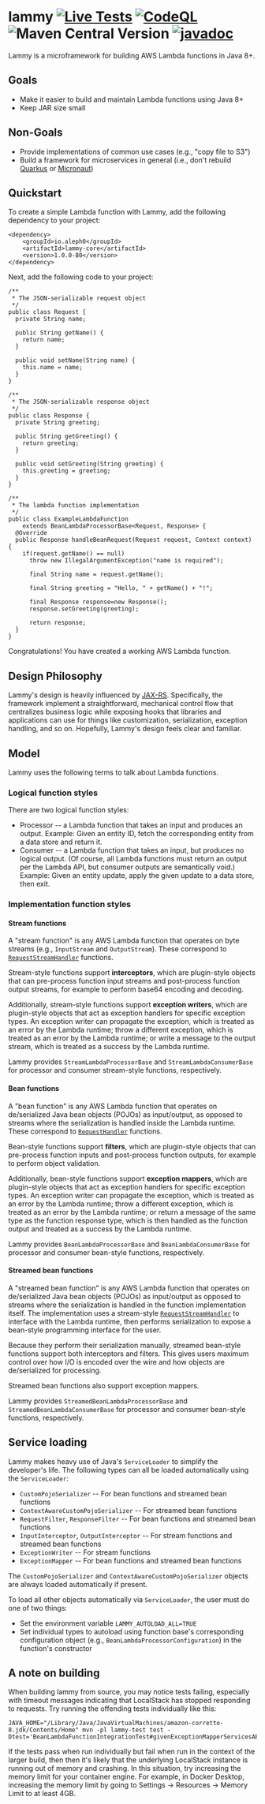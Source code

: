 # lammy [![Live Tests](https://github.com/aleph0io/lammy/actions/workflows/live-tests.yml/badge.svg)](https://github.com/aleph0io/lammy/actions/workflows/live-tests.yml) [![CodeQL](https://github.com/aleph0io/lammy/actions/workflows/github-code-scanning/codeql/badge.svg)](https://github.com/aleph0io/lammy/actions/workflows/github-code-scanning/codeql) ![Maven Central Version](https://img.shields.io/maven-central/v/io.aleph0/lammy-core) [![javadoc](https://javadoc.io/badge2/io.aleph0/lammy-core/javadoc.svg)](https://javadoc.io/doc/io.aleph0/lammy-core) 

Lammy is a microframework for building AWS Lambda functions in Java 8+.

## Goals

* Make it easier to build and maintain Lambda functions using Java 8+
* Keep JAR size small

## Non-Goals

* Provide implementations of common use cases (e.g., "copy file to S3")
* Build a framework for microservices in general (i.e., don't rebuild [Quarkus](https://quarkus.io/) or [Micronaut](https://micronaut.io/))

## Quickstart

To create a simple Lambda function with Lammy, add the following dependency to your project:

    <dependency>
        <groupId>io.aleph0</groupId>
        <artifactId>lammy-core</artifactId>
        <version>1.0.0-B0</version>
    </dependency>
    
Next, add the following code to your project:

    /**
     * The JSON-serializable request object
     */
    public class Request {
      private String name;
        
      public String getName() {
        return name;
      }
        
      public void setName(String name) {
        this.name = name;
      }
    }
    
    /**
     * The JSON-serializable response object
     */
    public class Response {
      private String greeting;
        
      public String getGreeting() {
        return greeting;
      }
        
      public void setGreeting(String greeting) {
        this.greeting = greeting;
      }
    }
    
    /**
     * The lambda function implementation
     */
    public class ExampleLambdaFunction
        extends BeanLambdaProcessorBase<Request, Response> {
      @Override
      public Response handleBeanRequest(Request request, Context context) {
        if(request.getName() == null)
          throw new IllegalArgumentException("name is required");
      
          final String name = request.getName();
          
          final String greeting = "Hello, " + getName() + "!";
          
          final Response response=new Response();
          response.setGreeting(greeting);
          
          return response;
      }
    }
    
Congratulations! You have created a working AWS Lambda function.

## Design Philosophy

Lammy's design is heavily influenced by [JAX-RS](https://jakarta.ee/specifications/restful-ws/). Specifically, the framework implement a straightforward, mechanical control flow that centralizes business logic while exposing hooks that libraries and applications can use for things like customization, serialization, exception handling, and so on. Hopefully, Lammy's design feels clear and familiar.

## Model

Lammy uses the following terms to talk about Lambda functions.

### Logical function styles

There are two logical function styles:

* Processor -- a Lambda function that takes an input and produces an output. Example: Given an entity ID, fetch the corresponding entity from a data store and return it.
* Consumer -- a Lambda function that takes an input, but produces no logical output. (Of course, all Lambda functions must return an output per the Lambda API, but consumer outputs are semantically void.) Example: Given an entity update, apply the given update to a data store, then exit.

### Implementation function styles

#### Stream functions

A "stream function" is any AWS Lambda function that operates on byte streams (e.g., `InputStream` and `OutputStream`).  These correspond to [`RequestStreamHandler`](https://javadoc.io/doc/com.amazonaws/aws-lambda-java-core/latest/com/amazonaws/services/lambda/runtime/RequestStreamHandler.html) functions.

Stream-style functions support **interceptors**, which are plugin-style objects that can pre-process function input streams and post-process function output streams, for example to perform base64 encoding and decoding.

Additionally, stream-style functions support **exception writers**, which are plugin-style objects that act as exception handlers for specific exception types. An exception writer can propagate the exception, which is treated as an error by the Lambda runtime; throw a different exception, which is treated as an error by the Lambda runtime; or write a message to the output stream, which is treated as a success by the Lambda runtime.

Lammy provides `StreamLambdaProcessorBase` and `StreamLambdaConsumerBase` for processor and consumer stream-style functions, respectively.

#### Bean functions

A "bean function" is any AWS Lambda function that operates on de/serialized Java bean objects (POJOs) as input/output, as opposed to streams where the serialization is handled inside the Lambda runtime. These correspond to [`RequestHandler`](https://javadoc.io/doc/com.amazonaws/aws-lambda-java-core/latest/com/amazonaws/services/lambda/runtime/RequestHandler.html) functions.

Bean-style functions support **filters**, which are plugin-style objects that can pre-process function inputs and post-process function outputs, for example to perform object validation.

Additionally, bean-style functions support **exception mappers**, which are plugin-style objects that act as exception handlers for specific exception types. An exception writer can propagate the exception, which is treated as an error by the Lambda runtime; throw a different exception, which is treated as an error by the Lambda runtime; or return a message of the same type as the function response type, which is then handled as the function output and treated as a success by the Lambda runtime.

Lammy provides `BeanLambdaProcessorBase` and `BeanLambdaConsumerBase` for processor and consumer bean-style functions, respectively.

#### Streamed bean functions

A "streamed bean function" is any AWS Lambda function that operates on de/serialized Java bean objects (POJOs) as input/output as opposed to streams where the serialization is handled in the function implementation itself. The implementation uses a stream-style [`RequestStreamHandler`](https://javadoc.io/doc/com.amazonaws/aws-lambda-java-core/latest/com/amazonaws/services/lambda/runtime/RequestStreamHandler.html) to interface with the Lambda runtime, then performs serialization to expose a bean-style programming interface for the user.

Because they perform their serialization manually, streamed bean-style functions support both interceptors and filters. This gives users maximum control over how I/O is encoded over the wire and how objects are de/serialized for processing.

Streamed bean functions also support exception mappers.

Lammy provides `StreamedBeanLambdaProcessorBase` and `StreamedBeanLambdaConsumerBase` for processor and consumer bean-style functions, respectively.

## Service loading

Lammy makes heavy use of Java's `ServiceLoader` to simplify the developer's life. The following types can all be loaded automatically using the `ServiceLoader`:

* `CustomPojoSerializer` -- For bean functions and streamed bean functions
* `ContextAwareCustomPojoSerializer` -- For streamed bean functions
* `RequestFilter`, `ResponseFilter` -- For bean functions and streamed bean functions
* `InputInterceptor`, `OutputInterceptor` -- For stream functions and streamed bean functions
* `ExceptionWriter` -- For stream functions
* `ExceptionMapper` -- For bean functions and streamed bean functions

The `CustomPojoSerializer` and `ContextAwareCustomPojoSerializer` objects are always loaded automatically if present.

To load all other objects automatically via `ServiceLoader`, the user must do one of two things:

* Set the environment variable `LAMMY_AUTOLOAD_ALL=TRUE`
* Set individual types to autoload using function base's corresponding configuration object (e.g., `BeanLambdaProcessorConfiguration`) in the function's constructor

## A note on building

When building lammy from source, you may notice tests failing, especially with timeout messages indicating that LocalStack has stopped responding to requests. Try running the offending tests individually like this:

    JAVA_HOME="/Library/Java/JavaVirtualMachines/amazon-corretto-8.jdk/Contents/Home" mvn -pl lammy-test test -Dtest='BeanLambdaFunctionIntegrationTest#givenExceptionMapperServicesAB_whenAutoloadExplicitlyEnabledAndThrowNonMatching_thenPropagate

If the tests pass when run individually but fail when run in the context of the larger build, then then it's likely that the underlying LocalStack instance is running out of memory and crashing. In this situation, try increasing the memory limit for your container engine. For example, in Docker Desktop, increasing the memory limit by going to Settings &rarr; Resources &rarr; Memory Limit to at least 4GB.

